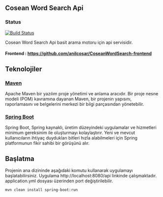
## Cosean Word Search Api

### Status
[![Build Status](https://travis-ci.org/muslumszgn/CoseanWordSearchApi.svg?branch=master)](https://travis-ci.org/muslumszgn/CoseanWordSearchApi)

Cosean Word Search Api basit arama motoru için api servisidir. 
#### Frontend : https://github.com/anilcosar/CoseanWordSearch-frontend

## Teknolojiler

### [Maven](https://maven.apache.org/)

Apache Maven bir yazılım proje yönetimi ve anlama aracıdır. Bir proje nesne modeli (POM) kavramına dayanan Maven, bir projenin yapısını, raporlamasını ve belgelerini merkezi bir bilgi parçasından yönetebilir.

### [Spring Boot](https://github.com/spring-projects/spring-boot)

Spring Boot, Spring kaynaklı, üretim düzeyindeki uygulamalar ve hizmetleri minimum gereksinim ile oluşturmayı kolaylaştırır. Yeni ve mevcut kullanıcıların ihtiyaç duydukları bitleri hızla alabilmeleri için Spring platformunun fikir sahibi bir görüşünü alır.

## Başlatma

Projenin ana dizininde aşağıdaki komutu kullanarak uygulamayı başlatabilirsiniz. 
Uygulama http://localhost:8080/api linkinde çalışmaktadır. application.yml dosyası üzerinden port değiştirilebilir.

```
mvn clean install spring-boot:run
```
